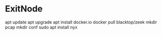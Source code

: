 # ExitNode

apt update
apt upgrade
apt install docker.io
docker pull blacktop/zeek
mkdir pcap
mkdir conf
sudo apt install nyx

